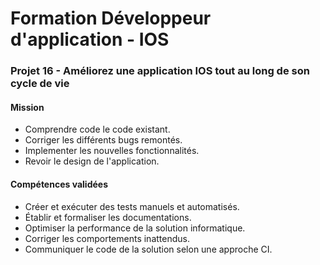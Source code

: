 # Formation Développeur d'application - IOS

### Projet 16 - Améliorez une application IOS tout au long de son cycle de vie

#### Mission

* Comprendre code le code existant.
* Corriger les différents bugs remontés.
* Implementer les nouvelles fonctionnalités.
* Revoir le design de l'application.

#### Compétences validées

* Créer et exécuter des tests manuels et automatisés.
* Établir et formaliser les documentations.
* Optimiser la performance de la solution informatique.
* Corriger les comportements inattendus.
* Communiquer le code de la solution selon une approche CI.
